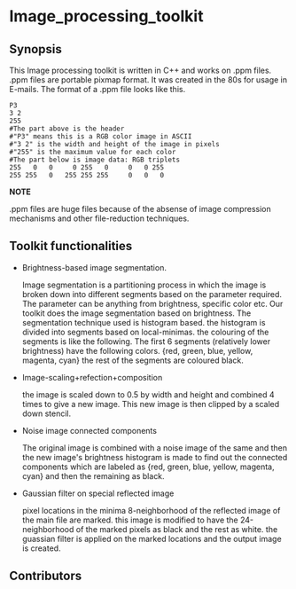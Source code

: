 # Image_processing_toolkit

## Synopsis

This Image processing toolkit is written in C++ and works on .ppm files. 
.ppm files are portable pixmap format. It was created in the 80s for usage in E-mails. 
The format of a .ppm file looks like this. 
```
P3
3 2
255
#The part above is the header
#"P3" means this is a RGB color image in ASCII
#"3 2" is the width and height of the image in pixels
#"255" is the maximum value for each color
#The part below is image data: RGB triplets
255   0   0     0 255   0     0   0 255
255 255   0   255 255 255     0   0   0
```
**NOTE**

.ppm files are huge files because of the absense of image compression mechanisms and other file-reduction techniques. 

## Toolkit functionalities

 * Brightness-based image segmentation.
 
    Image segmentation is a partitioning process in which the image is broken down into different segments based on the parameter
    required. The parameter can be anything from brightness, specific color etc. Our toolkit does the image segmentation based on
    brightness. The segmentation technique used is histogram based. the histogram is divided into segments based on local-minimas. 
    the colouring of the segments is like the following. 
      The first 6 segments (relatively lower brightness) have the following colors. {red, green, blue, yellow, magenta, cyan} 
      the rest of the segments are coloured black.
      
* Image-scaling+refection+composition

    the image is scaled down to 0.5 by width and height and combined 4 times to give a new image. This new image is then clipped 
    by a scaled down stencil.
 
* Noise image connected components

    The original image is combined with a noise image of the same and then the new image's brightness histogram is made to find out 
    the connected components which are labeled as {red, green, blue, yellow, magenta, cyan} and then the remaining as black. 
    
* Gaussian filter on special reflected image

    pixel locations in the minima 8-neighborhood of the reflected image of the main file are marked.
    this image is modified to have the 24-neighborhood of the marked pixels as black and the rest as white. the guassian filter is applied
    on the marked locations and the output image is created.
    
## Contributors
  

